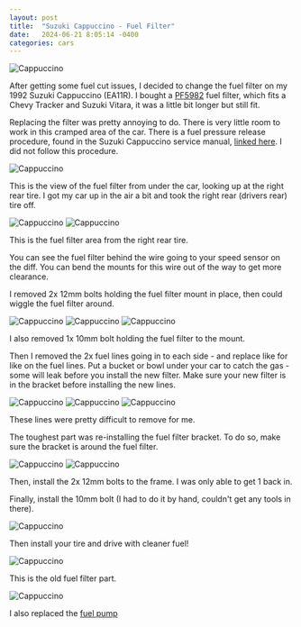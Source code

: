 ```yaml
---
layout: post
title:  "Suzuki Cappuccino - Fuel Filter"
date:   2024-06-21 8:05:14 -0400
categories: cars
---
```


![Cappuccino](/images/capfp/1.jpg)

After getting some fuel cut issues, I decided to change the fuel filter on my 1992 Suzuki Cappuccino (EA11R). 
I bought a [PF5982](https://amzn.to/4cbraNk) fuel filter, which fits a Chevy Tracker and Suzuki Vitara, it was a little bit longer but still fit. 

Replacing the filter was pretty annoying to do. There is very little room to work in this cramped area of the car. 
There is a fuel pressure release procedure, found in the Suzuki Cappuccino service manual, [linked here](https://www.facebook.com/groups/2024808397586129/permalink/2738903102843318). I did not follow this procedure. 

![Cappuccino](/images/capfp/2.jpg)

This is the view of the fuel filter from under the car, looking up at the right rear tire. 
I got my car up in the air a bit and took the right rear (drivers rear) tire off. 

![Cappuccino](/images/capfp/11.jpg)
![Cappuccino](/images/capfp/3.jpg)

This is the fuel filter area from the right rear tire. 

You can see the fuel filter behind the wire going to your speed sensor on the diff. You can bend the mounts for this wire out of the way to get more clearance. 

I removed 2x 12mm bolts holding the fuel filter mount in place, then could wiggle the fuel filter around.

![Cappuccino](/images/capfp/4.jpg)
![Cappuccino](/images/capfp/5.jpg)
![Cappuccino](/images/capfp/6.jpg)

I also removed 1x 10mm bolt holding the fuel filter to the mount. 

Then I removed the 2x fuel lines going in to each side - and replace like for like on the fuel lines.
Put a bucket or bowl under your car to catch the gas - some will leak before you install the new filter. 
Make sure your new filter is in the bracket before installing the new lines. 

![Cappuccino](/images/capfp/7.jpg)
![Cappuccino](/images/capfp/8.jpg)
![Cappuccino](/images/capfp/9.jpg)

These lines were pretty difficult to remove for me. 

The toughest part was re-installing the fuel filter bracket. To do so, make sure the bracket is around the fuel filter. 

![Cappuccino](/images/capfp/10.jpg)
![Cappuccino](/images/capfp/12.jpg)

Then, install the 2x 12mm bolts to the frame. I was only able to get 1 back in. 

Finally, install the 10mm bolt (I had to do it by hand, couldn't get any tools in there).

![Cappuccino](/images/capfp/13.jpg)

Then install your tire and drive with cleaner fuel!

![Cappuccino](/images/capfp/14.jpg)

This is the old fuel filter part. 

![Cappuccino](/images/capfp/15.jpg)

I also replaced the [fuel pump](https://rskelton.com/suzuki-cappuccino-fuel-pump/)
